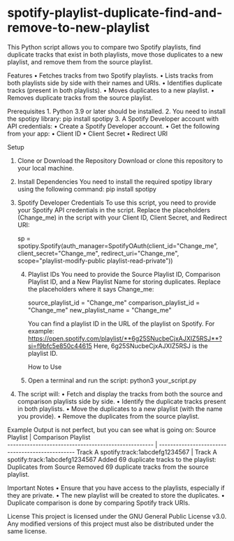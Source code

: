# spotify-playlist-duplicate-find-and-remove-to-new-playlist

This Python script allows you to compare two Spotify playlists, find duplicate tracks that exist in both playlists, move those duplicates to a new playlist, and remove them from the source playlist.

Features
	•	Fetches tracks from two Spotify playlists.
	•	Lists tracks from both playlists side by side with their names and URIs.
	•	Identifies duplicate tracks (present in both playlists).
	•	Moves duplicates to a new playlist.
	•	Removes duplicate tracks from the source playlist.

Prerequisites
	1.	Python 3.9 or later should be installed.
	2.	You need to install the spotipy library: 
      pip install spotipy
 	3.	A Spotify Developer account with API credentials:
	•	Create a Spotify Developer account.
	•	Get the following from your app:
	•	Client ID
	•	Client Secret
	•	Redirect URI

 Setup

1. Clone or Download the Repository
   Download or clone this repository to your local machine.

2. Install Dependencies
   You need to install the required spotipy library using the following command:
   pip install spotipy
   
4. Spotify Developer Credentials
   To use this script, you need to provide your Spotify API credentials in the script.
   Replace the placeholders (Change_me) in the script with your
   Client ID, Client Secret, and Redirect URI:
   
   sp = spotipy.Spotify(auth_manager=SpotifyOAuth(client_id="Change_me",
                                               client_secret="Change_me",
                                               redirect_uri="Change_me",
                                               scope="playlist-modify-public playlist-read-private"))
   
   4. Playlist IDs
      You need to provide the Source Playlist ID, Comparison Playlist ID,
      and a New Playlist Name for storing duplicates.
      Replace the placeholders where it says Change_me:
      
      source_playlist_id = "Change_me"
      comparison_playlist_id = "Change_me"
      new_playlist_name = "Change_me"
      
      You can find a playlist ID in the URL of the playlist on Spotify.
      For example: https://open.spotify.com/playlist/**6g25SNucbeCjxAJXIZ5RSJ**?si=f9bfc5e850c44615
      Here, 6g25SNucbeCjxAJXIZ5RSJ is the playlist ID.

      How to Use
	1.	Open a terminal and run the script:
      python3 your_script.py

  2.	The script will:
	    •	Fetch and display the tracks from both the source and comparison playlists side by side.
	    •	Identify the duplicate tracks present in both playlists.
	    •	Move the duplicates to a new playlist (with the name you provide).
	    •	Remove the duplicates from the source playlist.

  Example Output is not perfect, but you can see what is going on:
Source Playlist                                      | Comparison Playlist                                
---------------------------------------------------- | ------------------------------------------------
Track A              spotify:track:1abcdefg1234567   | Track A              spotify:track:1abcdefg1234567
Added 69 duplicate tracks to the playlist: Duplicates from Source
Removed 69 duplicate tracks from the source playlist.

Important Notes
	    •	Ensure that you have access to the playlists, especially if they are private.
	    •	The new playlist will be created to store the duplicates.
	    •	Duplicate comparison is done by comparing Spotify track URIs.

License
This project is licensed under the GNU General Public License v3.0. Any modified versions of this project must also be distributed under the same license.

